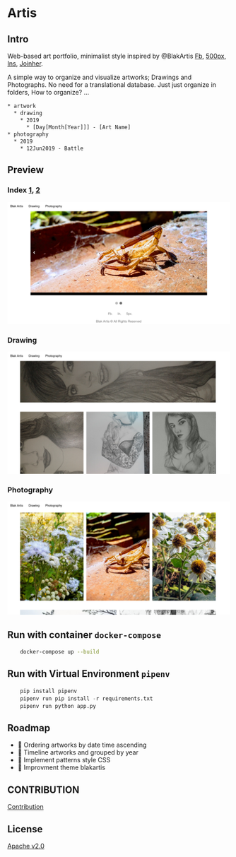 # Artis

## Intro
Web-based art portfolio, minimalist style inspired by @BlakArtis [Fb](https://www.facebook.com/blakartis), [500px](https://www.500px.com/blakartis), [Ins](https://www.instagram.com/blakartis/), [Joinher]().

A simple way to organize and visualize artworks;
Drawings and Photographs. No need for a translational database.
Just just organize in folders, How to organize? ...

```
* artwork
  * drawing 
    * 2019 
      * [Day[Month[Year]]] - [Art Name]
* photography
  * 2019
    * 12Jun2019 - Battle
```

##  Preview

### Index [1](./screeshots/index-v1.png), [2](./index2-v1.png)
![](./screeshots/index2-v1.png)

### Drawing
![](./screeshots/drawing-v1.png)

### Photography
![](./screeshots/photography-v1.png)


## Run with container `docker-compose`

```bash
    docker-compose up --build
```

## Run with Virtual Environment `pipenv`

```python
    pip install pipenv
    pipenv run pip install -r requirements.txt 
    pipenv run python app.py
```

## Roadmap

* :pushpin: Ordering artworks by date time ascending
* :pushpin: Timeline artworks and grouped by year
* :pushpin: Implement patterns style CSS
* :pushpin: Improvment theme blakartis 

## CONTRIBUTION 
[Contribution](./CONTRIBUTING.md)


## License
[Apache v2.0](./LICENSE)

